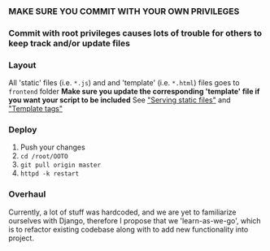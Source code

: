 ### MAKE SURE YOU COMMIT WITH YOUR OWN PRIVILEGES
### Commit with root privileges causes lots of trouble for others to keep track and/or update files

### Layout
All 'static' files (i.e. `*.js`) and and 'template' (i.e. `*.html`) files goes to `frontend` folder
**Make sure you update the corresponding 'template' file if you want your script to be included**
See ["Serving static files"](https://docs.djangoproject.com/en/1.11/howto/static-files/)
and ["Template tags"](https://docs.djangoproject.com/en/1.11/ref/templates/builtins/#)

### Deploy
1. Push your changes
2. `cd /root/OOTO`
3. `git pull origin master`
4. `httpd -k restart`

### Overhaul
Currently, a lot of stuff was hardcoded, and we are yet to familiarize ourselves with Django, therefore I propose that we
'learn-as-we-go', which is to refactor existing codebase along with to add new functionality into project.
